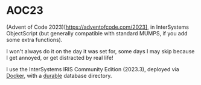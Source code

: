 # AOC23
(Advent of Code 2023)[https://adventofcode.com/2023], in InterSystems ObjectScript (but generally compatible with standard MUMPS, if you add some extra functions).

I won't always do it on the day it was set for, some days I may skip because I get annoyed, or get distracted by real life!

I use the InterSystems IRIS Community Edition (2023.3), deployed via [Docker](https://docs.intersystems.com/irislatest/csp/docbook/DocBook.UI.Page.cls?KEY=AFL_containers), with a [durable](https://docs.intersystems.com/irislatest/csp/docbook/DocBook.UI.Page.cls?KEY=ADOCK#ADOCK_iris_durable_running) database directory.
